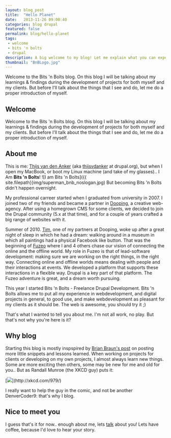 ```yaml
---
layout: blog_post
title:  "Hello Planet"
date:   2013-11-26 09:00:40
categories: blog drupal
featured: false
permalink: blog/hello-planet
tags: 
 - welcome
 - bits 'n bolts
 - drupal
description: A big welcome to my blog! Let me explain what you can expect of it in the future.
thumbnail: "BnBLogo.jpg"
---
```

<div class="project-excerpt">
	<div id="intro" class="tk-daniel">
		Welcome to the Bits 'n Bolts blog.
On this blog I will be talking about my learnings & findings during the development of projects for both myself and my clients. But before I'll talk about the things that I see and do, let me do a proper introduction of myself.
	</div>
	<div class="rsCaption"></div>
</div>

<!-- more -->

## Welcome
Welcome to the Bits 'n Bolts blog.
On this blog I will be talking about my learnings & findings during the development of projects for both myself and my clients. But before I'll talk about the things that I see and do, let me do a proper introduction of myself.

## About me
This is me: [Thijs van den Anker](/about-me/) (aka [thijsvdanker](https://drupal.org/user/234472) at drupal.org), but when I open my MacBook, or boot my Linux machine (and take of my glasses).. I Am __Bits 'n Bolts__!
![I am Bits 'n Bolts]({{ site.filepath}}img/superman_bnb_noslogan.jpg)
But becoming Bits 'n Bolts didn't happen overnight.

My professional carreer started when I graduated from university in 2007. I joined two of my friends and became a partner in [Dooping](http://www.dooping.nl), a creative web-agency. After using a homegrown CMS for some clients, we decided to join the Drupal community (5.x at that time), and for a couple of years crafted a big range of websites with it.

Summer of 2010. [Tim](http://www.timdj.nl), one of my partners at Dooping, woke up after a great night of sleep in which he had a dream: walking around in a museum in which all paintings had a physical Facebook like button.
That was the beginning of [Fuzeo](http://www.fuzeo.com) where I and 4 others chase our vision of connecting the online and the offline world. My role in Fuzeo is that of lead-software development: making sure we are working on the right things, in the right way.
Connecting online and offline worlds means dealing with people and their interactions at events. We developed a platform that supports these interactions in a flexible way. Drupal is a key part of that platform. The Fuzeo adventure is great, and a dream worth pursuing.

This year I started Bits 'n Bolts - Freelance Drupal Development. Bits 'n Bolts allows me to put all my experience in webdevelopment, and digital projects in general, to good use, and make webdevelopment as pleasant for my clients as it should be.
The web is awesome, you should try it ;)

That's what I wanted to tell you about me. I'm not all work, no play. But that's not why you're here is it?

## Why blog
Starting this blog is mostly inspspired by [Brian Braun's post](http://bryanbraun.com/2013/09/21/please-stop-stewing-and-start-blogging-about-drupal) on posting more little snippets and lessons learned.
When working on projects for clients or developing on my own projects, I almost always learn new things.
Some are more exciting then others, some may be new for me and old for you.. But as Randall Munroe (the XKCD guy) puts it:
<div class="clear">
[<img src="http://imgs.xkcd.com/comics/wisdom_of_the_ancients.png">](http://xkcd.com/979/)
</div>

I really want to help the guy in the comic, and not be another DenverCoder9: that's why I blog.

## Nice to meet you
I guess that's it for now.. enough about me, lets [talk](/contact/) about you!
Lets have coffee, because I'd love to hear your story.